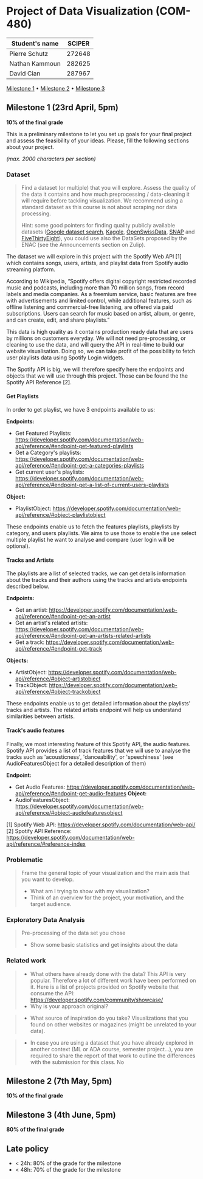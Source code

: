 # Project of Data Visualization (COM-480)

| Student's name | SCIPER |
| -------------- | ------ |
| Pierre Schutz | 272648 |
| Nathan Kammoun | 282625 |
| David Cian | 287967 |

[Milestone 1](#milestone-1) • [Milestone 2](#milestone-2) • [Milestone 3](#milestone-3)

## Milestone 1 (23rd April, 5pm)

**10% of the final grade**

This is a preliminary milestone to let you set up goals for your final project and assess the feasibility of your ideas.
Please, fill the following sections about your project.

*(max. 2000 characters per section)*

### Dataset

> Find a dataset (or multiple) that you will explore. Assess the quality of the data it contains and how much preprocessing / data-cleaning it will require before tackling visualization. We recommend using a standard dataset as this course is not about scraping nor data processing.
>
> Hint: some good pointers for finding quality publicly available datasets ([Google dataset search](https://datasetsearch.research.google.com/), [Kaggle](https://www.kaggle.com/datasets), [OpenSwissData](https://opendata.swiss/en/), [SNAP](https://snap.stanford.edu/data/) and [FiveThirtyEight](https://data.fivethirtyeight.com/)), you could use also the DataSets proposed by the ENAC (see the Announcements section on Zulip).

The dataset we will explore in this project with the Spotify Web API [1] which contains songs, users, artists, 
and playlist data from Spotify audio streaming platform. 

According to Wikipedia, “Spotify offers digital copyright restricted recorded music and podcasts, 
including more than 70 million songs, from record labels and media companies.
As a freemium service, basic features are free with advertisements and limited control, 
while additional features, such as offline listening and commercial-free listening, 
are offered via paid subscriptions. Users can search for music based on artist, album, 
or genre, and can create, edit, and share playlists.” 

This data is high quality as it contains production ready data that are users by millions on customers everyday. 
We will not need pre-processing, or cleaning to use the data, and will query the API in real-time to build our website visualisation. 
Doing so, we can take profit of the possibility to fetch user playlists data using Spotify Login widgets. 

The Spotify API is big, we will therefore specify here the endpoints and objects that we will use through this project. 
Those can be found the the Spotify API Reference [2].

#### Get Playlists

In order to get playlist, we have 3 endpoints available to us: 

**Endpoints:**
- Get Featured Playlists: https://developer.spotify.com/documentation/web-api/reference/#endpoint-get-featured-playlists
- Get a Category's playlists: https://developer.spotify.com/documentation/web-api/reference/#endpoint-get-a-categories-playlists
- Get current user's playlists: https://developer.spotify.com/documentation/web-api/reference/#endpoint-get-a-list-of-current-users-playlists


**Object:**
- PlaylistObject: https://developer.spotify.com/documentation/web-api/reference/#object-playlistobject

These endpoints enable us to fetch the features playlists, playlists by category, and users playlists.
We aims to use those to enable the use select multiple playlist he want to analyse and compare (user login will be optional).

#### Tracks and Artists

The playlists are a list of selected tracks, we can get details information about the 
tracks and their authors using the tracks and artists endpoints described below.

**Endpoints:**
- Get an artist: https://developer.spotify.com/documentation/web-api/reference/#endpoint-get-an-artist
- Get an artist's related artists: https://developer.spotify.com/documentation/web-api/reference/#endpoint-get-an-artists-related-artists
- Get a track: https://developer.spotify.com/documentation/web-api/reference/#endpoint-get-track

**Objects:**
- ArtistObject: https://developer.spotify.com/documentation/web-api/reference/#object-artistobject
- TrackObject: https://developer.spotify.com/documentation/web-api/reference/#object-trackobject

These endpoints enable us to get detailed information about the playlists' tracks and artists. 
The related artists endpoint will help us understand similarities between artists. 

#### Track's audio features

Finally, we most interesting feature of this Spotify API, the audio features. 
Spotify API provides a list of track features that we will use to analyse the tracks such as
'acousticness', 'danceability', or 'speechiness' (see AudioFeaturesObject for a detailed description of them)

**Endpoint:**
- Get Audio Features: https://developer.spotify.com/documentation/web-api/reference/#endpoint-get-audio-features
**Object:**
- AudioFeaturesObject: https://developer.spotify.com/documentation/web-api/reference/#object-audiofeaturesobject


[1] Spotify Web API: https://developer.spotify.com/documentation/web-api/
[2] Spotify API Reference: https://developer.spotify.com/documentation/web-api/reference/#reference-index


### Problematic

> Frame the general topic of your visualization and the main axis that you want to develop.
> - What am I trying to show with my visualization?
> - Think of an overview for the project, your motivation, and the target audience.

### Exploratory Data Analysis

> Pre-processing of the data set you chose
> - Show some basic statistics and get insights about the data

### Related work


> - What others have already done with the data?
This API is very popular. Therefore a lot of different work have been performed on it. Here is a list of projects provided on Spotify website that consume the API: https://developer.spotify.com/community/showcase/
> - Why is your approach original?

> - What source of inspiration do you take? Visualizations that you found on other websites or magazines (might be unrelated to your data).

> - In case you are using a dataset that you have already explored in another context (ML or ADA course, semester project...), you are required to share the report of that work to outline the differences with the submission for this class.
No


## Milestone 2 (7th May, 5pm)

**10% of the final grade**


## Milestone 3 (4th June, 5pm)

**80% of the final grade**


## Late policy

- < 24h: 80% of the grade for the milestone
- < 48h: 70% of the grade for the milestone

